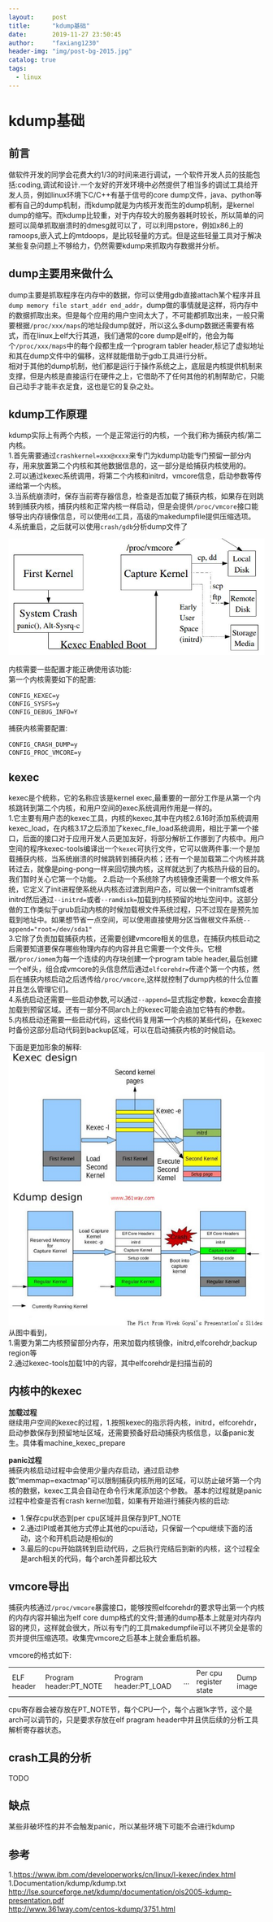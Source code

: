 ```yaml
---
layout:     post
title:      "kdump基础"
date:       2019-11-27 23:50:45
author:     "faxiang1230"
header-img: "img/post-bg-2015.jpg"
catalog: true
tags:
  - linux
---
```

# kdump基础
## 前言
做软件开发的同学会花费大约1/3的时间来进行调试，一个软件开发人员的技能包括:coding,调试和设计.一个友好的开发环境中必然提供了相当多的调试工具给开发人员，例如linux环境下C/C++有基于信号的core dump文件，java、python等都有自己的dump机制，而kdump就是为内核开发而生的dump机制，是kernel dump的缩写。而kdump比较重，对于内存较大的服务器耗时较长，所以简单的问题可以简单抓取崩溃时的dmesg就可以了，可以利用pstore，例如x86上的ramoops,嵌入式上的mtdoops，是比较轻量的方式。但是这些轻量工具对于解决某些复杂问题上不够给力，仍然需要kdump来抓取内存数据并分析。  

## dump主要用来做什么
dump主要是抓取程序在内存中的数据，你可以使用gdb直接attach某个程序并且`dump memory file start_addr end_addr`，dump做的事情就是这样，将内存中的数据抓取出来。但是每个应用的用户空间太大了，不可能都抓取出来，一般只需要根据`/proc/xxx/maps`的地址段dump就好，所以这么多dump数据还需要有格式，而在linux上elf大行其道，我们通常的core dump是elf的，他会为每个`/proc/xxx/maps`中的每个段都生成一个program tabler header,标记了虚拟地址和其在dump文件中的偏移，这样就能借助于gdb工具进行分析。  
相对于其他的dump机制，他们都是运行于操作系统之上，底层是内核提供机制来支撑，但是内核是直接运行在硬件之上，它借助不了任何其他的机制帮助它，只能自己动手才能丰衣足食，这也是它的复杂之处。  
## kdump工作原理
kdump实际上有两个内核，一个是正常运行的内核，一个我们称为捕获内核/第二内核。  
1.首先需要通过`crashkernel=xxx@xxxx`来专门为kdump功能专门预留一部分内存，用来放置第二个内核和其他数据信息的，这一部分是给捕获内核使用的。  
2.可以通过kexec系统调用，将第二个内核和initrd，vmcore信息，启动参数等传递给第一个内核。  
3.当系统崩溃时，保存当前寄存器信息，检查是否加载了捕获内核，如果存在则跳转到捕获内核，捕获内核和正常内核一样启动，但是会提供`/proc/vmcore`接口能够导出内存镜像信息，可以使用`dd`工具，高级的makedumpfile提供压缩选项。  
4.系统重启，之后就可以使用`crash/gdb`分析dump文件了  

![image](../images/kdump-overview.png)

内核需要一些配置才能正确使用该功能:  
第一个内核需要如下的配置:
```
CONFIG_KEXEC=y
CONFIG_SYSFS=y
CONFIG_DEBUG_INFO=Y
```
捕获内核需要配置:
```
CONFIG_CRASH_DUMP=y
CONFIG_PROC_VMCORE=y
```
## kexec
kexec是个统称，它的名称应该是kernel exec,最重要的一部分工作是从第一个内核跳转到第二个内核，和用户空间的exec系统调用作用是一样的。  
1.它主要有用户态的kexec工具，内核的kexec,其中在内核2.6.16时添加系统调用kexec_load，在内核3.17之后添加了kexec_file_load系统调用，相比于第一个接口，后面的接口对于应用开发人员更加友好，将部分解析工作挪到了内核中。用户空间的程序kexec-tools编译出一个`kexec`可执行文件，它可以做两件事:一个是加载捕获内核，当系统崩溃的时候跳转到捕获内核；还有一个是加载第二个内核并跳转过去，就像是ping-pong一样来回切换内核，这样就达到了内核热升级的目的。我们暂时关心它第一个功能。
2.启动一个系统除了内核镜像还需要一个根文件系统，它定义了init进程使系统从内核态过渡到用户态，可以做一个initramfs或者initrd然后通过`--initrd=`或者`--ramdisk=`加载到内核预留的地址空间中。这部分做的工作类似于grub启动内核的时候加载根文件系统过程，只不过现在是预先加载到地址中。如果想节省一点空间，可以使用直接使用分区当做根文件系统`--append="root=/dev/sda1"`  
3.它除了负责加载捕获内核，还需要创建vmcore相关的信息，在捕获内核启动之后需要知道要保存哪些物理内存的内容并且它需要一个文件头。它根据`/proc/iomem`为每一个连续的内存块创建一个program table header,最后创建一个elf头，组合成vmcore的头信息然后通过`elfcorehdr=`传递个第一个内核，然后在捕获内核启动之后透传给`/proc/vmcore`,这样就控制了dump内核的什么位置并且怎么管理它们。  
4.系统启动还需要一些启动参数,可以通过`--append=`显式指定参数，kexec会直接加载到预留区域。还有一部分不同arch上的kexec可能会追加它特有的参数。  
5.内核启动还需要一些启动代码，这些代码复用第一个内核的某些代码，在kexec时备份这部分启动代码到backup区域，可以在启动捕获内核的时候启动。  

下面是更加形象的解释:  
![image](../images/kdump-design.jpg)  
从图中看到，  
1.需要为第二内核预留部分内存，用来加载内核镜像，initrd,elfcorehdr,backup region等  
2.通过kexec-tools加载1中的内容，其中elfcorehdr是扫描当前的  
## 内核中的kexec
**加载过程**   
继续用户空间的kexec的过程，1.按照kexec的指示将内核，initrd，elfcorehdr，启动参数保存到预留地址区域，还需要预备好启动捕获内核信息，以备panic发生。具体看machine_kexec_prepare  

**panic过程**  
捕获内核启动过程中会使用少量内存启动，通过启动参数“memmap=exactmap”可以限制捕获内核所用的区域，可以防止破坏第一个内核的数据，kexec工具会自动在命令行末尾添加这个参数。
基本的过程就是panic过程中检查是否有crash kernel加载，如果有开始进行捕获内核的启动:
- 1.保存cpu状态到per cpu区域并且保存到PT_NOTE  
- 2.通过IPI或者其他方式停止其他的cpu活动，只保留一个cpu继续下面的活动，这个和开机启动是相似的  
- 3.最后的cpu开始跳转到启动代码，之后执行完结后到新的内核，这个过程全是arch相关的代码，每个arch差异都比较大  

## vmcore导出
捕获内核通过`/proc/vmcore`暴露接口，能够按照elfcorehdr的要求导出第一个内核的内存内容并输出为elf core dump格式的文件;普通的dump基本上就是对内存内容的拷贝，这样就会很大，所以有专门的工具makedumpfile可以不拷贝全是零的页并提供压缩选项。收集完vmcore之后基本上就会重启机器。

vmcore的格式如下:
<table>
<tr>
  <td>ELF header</td>
  <td>Program header:PT_NOTE</td>
  <td>Program header:PT_LOAD</td>
  <td>...</td>
  <td>Per cpu register state</td>
  <td>Dump image</td>
</tr>
</table>

cpu寄存器会被存放在PT_NOTE节，每个CPU一个，每个占据1k字节，这个是arch可以调节的，只是要求存放在elf pragram header中并且供后续的分析工具解析寄存器状态。
## crash工具的分析
TODO
## 缺点
某些非破坏性的并不会触发panic，所以某些环境下可能不会进行kdump
## 参考
1.https://www.ibm.com/developerworks/cn/linux/l-kexec/index.html  
1.Documentation/kdump/kdump.txt  
http://lse.sourceforge.net/kdump/documentation/ols2005-kdump-presentation.pdf  
http://www.361way.com/centos-kdump/3751.html  
